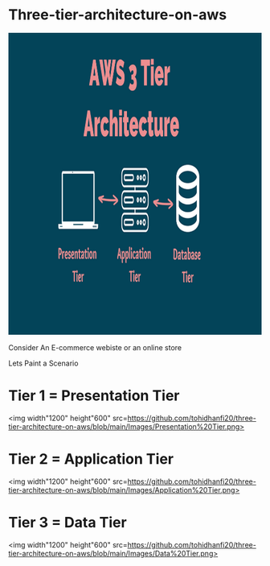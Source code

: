 # Three-tier-architecture-on-aws

<img width="1200" height="600" src=https://github.com/tohidhanfi20/three-tier-architecture-on-aws/blob/main/Images/1_lSIpD4-3C6F47yFBXjVvSQ.png>

Consider An E-commerce webiste or an online store

Lets Paint a Scenario

# Tier 1 = Presentation Tier
<img width"1200" height"600" src=https://github.com/tohidhanfi20/three-tier-architecture-on-aws/blob/main/Images/Presentation%20Tier.png>

# Tier 2 = Application Tier
<img width"1200" height"600" src=https://github.com/tohidhanfi20/three-tier-architecture-on-aws/blob/main/Images/Application%20Tier.png>

# Tier 3 = Data Tier
<img width"1200" height"600" src=https://github.com/tohidhanfi20/three-tier-architecture-on-aws/blob/main/Images/Data%20Tier.png>

